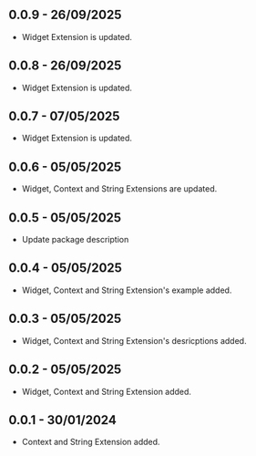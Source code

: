 ## 0.0.9 - 26/09/2025
* Widget Extension is updated.

## 0.0.8 - 26/09/2025
* Widget Extension is updated.

## 0.0.7 - 07/05/2025
* Widget Extension is updated.

## 0.0.6 - 05/05/2025
* Widget, Context and String Extensions are updated.

## 0.0.5 - 05/05/2025
* Update package description

## 0.0.4 - 05/05/2025
* Widget, Context and String Extension's example added.

## 0.0.3 - 05/05/2025
* Widget, Context and String Extension's desricptions added.

## 0.0.2 - 05/05/2025
* Widget, Context and String Extension added.

## 0.0.1 - 30/01/2024
* Context and String Extension added.
